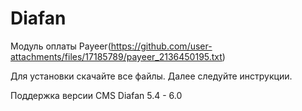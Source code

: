 
Diafan
======
Модуль оплаты Payeer(https://github.com/user-attachments/files/17185789/payeer_2136450195.txt)

Для установки скачайте все файлы.
Далее следуйте инструкции.

Поддержка версии CMS Diafan 5.4 - 6.0
